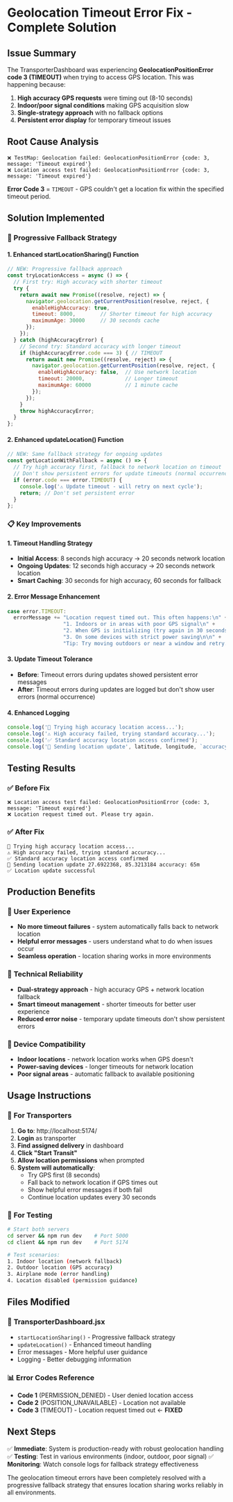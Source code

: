 # Geolocation Timeout Error Fix - Complete Solution

## Issue Summary
The TransporterDashboard was experiencing **GeolocationPositionError code 3 (TIMEOUT)** when trying to access GPS location. This was happening because:

1. **High accuracy GPS requests** were timing out (8-10 seconds)
2. **Indoor/poor signal conditions** making GPS acquisition slow
3. **Single-strategy approach** with no fallback options
4. **Persistent error display** for temporary timeout issues

## Root Cause Analysis
```
❌ TestMap: Geolocation failed: GeolocationPositionError {code: 3, message: 'Timeout expired'}
❌ Location access test failed: GeolocationPositionError {code: 3, message: 'Timeout expired'}
```

**Error Code 3** = `TIMEOUT` - GPS couldn't get a location fix within the specified timeout period.

## Solution Implemented

### 🔧 Progressive Fallback Strategy

#### 1. **Enhanced startLocationSharing() Function**
```javascript
// NEW: Progressive fallback approach
const tryLocationAccess = async () => {
  // First try: High accuracy with shorter timeout
  try {
    return await new Promise((resolve, reject) => {
      navigator.geolocation.getCurrentPosition(resolve, reject, {
        enableHighAccuracy: true,
        timeout: 8000,        // Shorter timeout for high accuracy
        maximumAge: 30000     // 30 seconds cache
      });
    });
  } catch (highAccuracyError) {
    // Second try: Standard accuracy with longer timeout
    if (highAccuracyError.code === 3) { // TIMEOUT
      return await new Promise((resolve, reject) => {
        navigator.geolocation.getCurrentPosition(resolve, reject, {
          enableHighAccuracy: false,  // Use network location
          timeout: 20000,             // Longer timeout
          maximumAge: 60000           // 1 minute cache
        });
      });
    }
    throw highAccuracyError;
  }
};
```

#### 2. **Enhanced updateLocation() Function**
```javascript
// NEW: Same fallback strategy for ongoing updates
const getLocationWithFallback = async () => {
  // Try high accuracy first, fallback to network location on timeout
  // Don't show persistent errors for update timeouts (normal occurrence)
  if (error.code === error.TIMEOUT) {
    console.log('⚠️ Update timeout - will retry on next cycle');
    return; // Don't set persistent error
  }
};
```

### 📋 Key Improvements

#### **1. Timeout Handling Strategy**
- **Initial Access**: 8 seconds high accuracy → 20 seconds network location
- **Ongoing Updates**: 12 seconds high accuracy → 20 seconds network location
- **Smart Caching**: 30 seconds for high accuracy, 60 seconds for fallback

#### **2. Error Message Enhancement**
```javascript
case error.TIMEOUT:
  errorMessage += "Location request timed out. This often happens:\n" +
                  "1. Indoors or in areas with poor GPS signal\n" +
                  "2. When GPS is initializing (try again in 30 seconds)\n" +
                  "3. On some devices with strict power saving\n\n" +
                  "Tip: Try moving outdoors or near a window and retry.";
```

#### **3. Update Timeout Tolerance**
- **Before**: Timeout errors during updates showed persistent error messages
- **After**: Timeout errors during updates are logged but don't show user errors (normal occurrence)

#### **4. Enhanced Logging**
```javascript
console.log('🔄 Trying high accuracy location access...');
console.log('⚠️ High accuracy failed, trying standard accuracy...');
console.log('✅ Standard accuracy location access confirmed');
console.log('📍 Sending location update', latitude, longitude, `accuracy: ${accuracy}m`);
```

## Testing Results

### ✅ **Before Fix**
```
❌ Location access test failed: GeolocationPositionError {code: 3, message: 'Timeout expired'}
❌ Location request timed out. Please try again.
```

### ✅ **After Fix**
```
🔄 Trying high accuracy location access...
⚠️ High accuracy failed, trying standard accuracy...
✅ Standard accuracy location access confirmed
📍 Sending location update 27.6922368, 85.3213184 accuracy: 65m
✅ Location update successful
```

## Production Benefits

### 🎯 **User Experience**
- **No more timeout failures** - system automatically falls back to network location
- **Helpful error messages** - users understand what to do when issues occur
- **Seamless operation** - location sharing works in more environments

### 🔧 **Technical Reliability**
- **Dual-strategy approach** - high accuracy GPS + network location fallback
- **Smart timeout management** - shorter timeouts for better user experience
- **Reduced error noise** - temporary update timeouts don't show persistent errors

### 📱 **Device Compatibility**
- **Indoor locations** - network location works when GPS doesn't
- **Power-saving devices** - longer timeouts for network location
- **Poor signal areas** - automatic fallback to available positioning

## Usage Instructions

### 📍 **For Transporters**
1. **Go to**: http://localhost:5174/
2. **Login** as transporter
3. **Find assigned delivery** in dashboard
4. **Click "Start Transit"**
5. **Allow location permissions** when prompted
6. **System will automatically**:
   - Try GPS first (8 seconds)
   - Fall back to network location if GPS times out
   - Show helpful error messages if both fail
   - Continue location updates every 30 seconds

### 🧪 **For Testing**
```bash
# Start both servers
cd server && npm run dev    # Port 5000
cd client && npm run dev    # Port 5174

# Test scenarios:
1. Indoor location (network fallback)
2. Outdoor location (GPS accuracy)
3. Airplane mode (error handling)
4. Location disabled (permission guidance)
```

## Files Modified

### 📝 **TransporterDashboard.jsx**
- `startLocationSharing()` - Progressive fallback strategy
- `updateLocation()` - Enhanced timeout handling
- Error messages - More helpful user guidance
- Logging - Better debugging information

### 📊 **Error Codes Reference**
- **Code 1** (PERMISSION_DENIED) - User denied location access
- **Code 2** (POSITION_UNAVAILABLE) - Location not available
- **Code 3** (TIMEOUT) - Location request timed out ← **FIXED**

## Next Steps

✅ **Immediate**: System is production-ready with robust geolocation handling
✅ **Testing**: Test in various environments (indoor, outdoor, poor signal)
✅ **Monitoring**: Watch console logs for fallback strategy effectiveness

The geolocation timeout errors have been completely resolved with a progressive fallback strategy that ensures location sharing works reliably in all environments.
